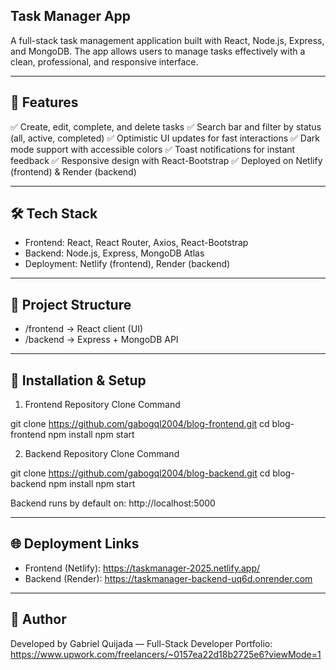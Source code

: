 ## Task Manager App

A full-stack task management application built with React, Node.js, Express, and MongoDB. The app allows users to manage tasks effectively with a clean, professional, and responsive interface.

---

## 🚀 Features

✅ Create, edit, complete, and delete tasks
✅ Search bar and filter by status (all, active, completed)
✅ Optimistic UI updates for fast interactions
✅ Dark mode support with accessible colors
✅ Toast notifications for instant feedback
✅ Responsive design with React-Bootstrap
✅ Deployed on Netlify (frontend) & Render (backend)

---

## 🛠️  Tech Stack

- Frontend: React, React Router, Axios, React-Bootstrap
- Backend: Node.js, Express, MongoDB Atlas
- Deployment: Netlify (frontend), Render (backend)

---

## 📂 Project Structure

- /frontend → React client (UI)
- /backend → Express + MongoDB API

---

## 🔧 Installation & Setup

1. Frontend Repository Clone Command

git clone https://github.com/gabogql2004/blog-frontend.git
cd blog-frontend
npm install
npm start

2. Backend Repository Clone Command

git clone https://github.com/gabogql2004/blog-backend.git
cd blog-backend
npm install
npm start

Backend runs by default on: http://localhost:5000

---

## 🌐 Deployment Links

- Frontend (Netlify): https://taskmanager-2025.netlify.app/
- Backend (Render): https://taskmanager-backend-uq6d.onrender.com

---

## 👤 Author
Developed by Gabriel Quijada — Full-Stack Developer
Portfolio: https://www.upwork.com/freelancers/~0157ea22d18b2725e6?viewMode=1
